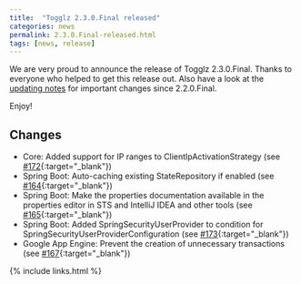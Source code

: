 ```yaml
---
title:  "Togglz 2.3.0.Final released"
categories: news
permalink: 2.3.0.Final-released.html
tags: [news, release]
---
```

We are very proud to announce the release of Togglz 2.3.0.Final. Thanks to everyone who helped to get this release out. Also have a look at the [updating notes](updating_notes.html) for important changes since 2.2.0.Final. 

Enjoy!

## Changes
- Core: Added support for IP ranges to ClientIpActivationStrategy (see [#172](https://github.com/togglz/togglz/pull/172){:target="_blank"})
- Spring Boot: Auto-caching existing StateRepository if enabled (see [#164](https://github.com/togglz/togglz/pull/164){:target="_blank"})
- Spring Boot: Make the properties documentation available in the properties editor in STS and IntelliJ IDEA and other tools (see [#165](https://github.com/togglz/togglz/pull/165){:target="_blank"})
- Spring Boot: Added SpringSecurityUserProvider to condition for SpringSecurityUserProviderConfiguration (see [#173](https://github.com/togglz/togglz/pull/173){:target="_blank"})
- Google App Engine: Prevent the creation of unnecessary transactions (see [#167](https://github.com/togglz/togglz/pull/167){:target="_blank"})

{% include links.html %}